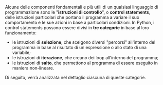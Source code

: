 Alcune delle componenti fondamentali e più utili di un qualsiasi linguaggio di programmazione sono le "**istruzioni di controllo**", o **control statements**, delle istruzioni particolari che portano il programma a variare il suo comportamento e le sue azioni in base a particolari condizioni. In Python, i control statements possono essere divisi in **tre categorie** in base al loro funzionamento:
- le istruzioni di **selezione**, che scelgono diversi "percorsi" all'interno del programma in base al risultato di un espressione o allo stato di una variabile;
- le istruzioni di **iterazione**, che creano dei loop all'interno del programma;
- le istruzioni di **salto**, che permettono al programma di essere eseguito in maniera non-lineare.

Di seguito, verrà analizzata nel dettaglio ciascuna di queste categorie.